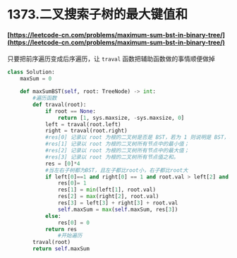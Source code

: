 # 1373.二叉搜索子树的最大键值和

#### [https://leetcode-cn.com/problems/maximum-sum-bst-in-binary-tree/](https://leetcode-cn.com/problems/maximum-sum-bst-in-binary-tree/)



只要把前序遍历变成后序遍历，让 `traval` 函数把辅助函数做的事情顺便做掉



```python
class Solution:
    maxSum = 0

    def maxSumBST(self, root: TreeNode) -> int:
        #遍历函数
        def traval(root):
            if root == None:
                return [1, sys.maxsize, -sys.maxsize, 0]
            left = traval(root.left)
            right = traval(root.right)
            #res[0] 记录以 root 为根的二叉树是否是 BST，若为 1 则说明是 BST，若为 0 则说明不是 BST；
            #res[1] 记录以 root 为根的二叉树所有节点中的最小值；
            #res[2] 记录以 root 为根的二叉树所有节点中的最大值；
            #res[3] 记录以 root 为根的二叉树所有节点值之和。
            res = [0]*4
            #当左右子树都为BST，且左子都比root小，右子都比root大
            if left[0]==1 and right[0] == 1 and root.val > left[2] and root.val < right[1]:
                res[0]= 1
                res[1] = min(left[1], root.val)
                res[2] = max(right[2], root.val)
                res[3] = left[3] + right[3] + root.val
                self.maxSum = max(self.maxSum, res[3])
            else:
                res[0] = 0
            return res
				#开始遍历
        traval(root)
        return self.maxSum
```

